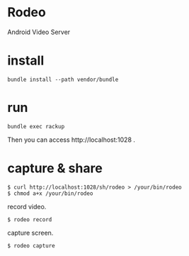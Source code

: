 # Rodeo

Android Video Server

# install

    bundle install --path vendor/bundle

# run

    bundle exec rackup

Then you can access http://localhost:1028 .

# capture & share

    $ curl http://localhost:1028/sh/rodeo > /your/bin/rodeo
    $ chmod a+x /your/bin/rodeo

record video.

    $ rodeo record

capture screen.

    $ rodeo capture

